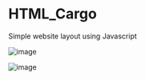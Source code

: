 # HTML_Cargo

Simple website layout using Javascript

![image](https://github.com/user-attachments/assets/1f2fe833-d9d2-49cb-b1d6-28166e60a710)

![image](https://github.com/user-attachments/assets/950e6c67-35a9-44d4-a582-644bd64773cb)


